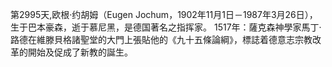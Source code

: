 第2995天,欧根·约胡姆（Eugen Jochum，1902年11月1日－1987年3月26日），生于巴本豪森，逝于慕尼黑，是德国著名之指挥家。
1517年：薩克森神學家馬丁·路德在維滕貝格諸聖堂的大門上張貼他的《九十五條論綱》，標誌着德意志宗教改革的開始及促成了新教的誕生。